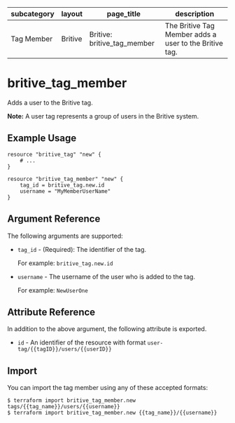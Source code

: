 | subcategory  | layout    | page_title                    | description                                            |
| ------------ | --------- | ----------------------------- | ------------------------------------------------------ |
| Tag Member   | Britive   | Britive: britive_tag_member   | The Britive Tag Member adds a user to the Britive tag. |

# britive\_tag\_member

Adds a user to the Britive tag.

**Note:** A user tag represents a group of users in the Britive system.

## Example Usage

```hcl
resource "britive_tag" "new" {
    # ...
}

resource "britive_tag_member" "new" {
    tag_id = britive_tag.new.id
    username = "MyMemberUserName"
}
```

## Argument Reference

The following arguments are supported:

* `tag_id` - (Required): The identifier of the tag.

  For example: `britive_tag.new.id`

* `username` - The username of the user who is added to the tag.

  For example: `NewUserOne`

## Attribute Reference

In addition to the above argument, the following attribute is exported.

* `id` - An identifier of the resource with format `user-tag/{{tagID}}/users/{{userID}}`

## Import

You can import the tag member using any of these accepted formats:

```
$ terraform import britive_tag_member.new tags/{{tag_name}}/users/{{username}}
$ terraform import britive_tag_member.new {{tag_name}}/{{username}}
```